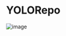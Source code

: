 # YOLORepo
![image](https://user-images.githubusercontent.com/5305408/213439817-d8021f8e-f0e8-419a-8ade-d56fedf45d7e.png)

